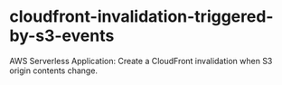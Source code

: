 # cloudfront-invalidation-triggered-by-s3-events
AWS Serverless Application: Create a CloudFront invalidation when S3 origin contents change.
